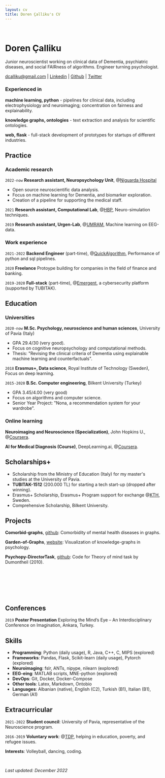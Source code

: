 ```yaml
---
layout: cv
title: Doren Çalliku's CV
---
```

<br>

# Doren Çalliku

Junior neuroscientist working on clinical data of Dementia, psychiatric diseases, and social FAIRness of algorithms. Engineer turning psychologist.

<div id="webaddress">
<a href="mailto:dcalliku@gmail.com">dcalliku@gmail.com</a>
<!--| <a href="https://dorencalliku.github.io">dorencalliku.github.io</a>-->
| <a href="https://www.linkedin.com/in/doren-calliku-23a55623b/">Linkedin</a>
| <a href="https://github.com/DorenCalliku">Github</a>
| <a href="https://twitter.com/po_mo_doro">Twitter</a>
</div>

### Experienced in

__machine learning, python__ - pipelines for clinical data, including electrophysiology and neuroimaging; concentration on fairness and explainability.

__knowledge graphs, ontologies__ - text extraction and analysis for scientific ontologies. 

__web, flask__ - full-stack development of prototypes for startups of different industries. 

## Practice

### Academic research

`2022-now`
__Research assistant, Neuropsychology Unit__, @<ins>[Niguarda Hospital](https://www.ospedaleniguarda.it/EN/)<ins>

- Open source neuroscientific data analysis.
- Focus on machine learning for Dementia, and biomarker exploration. 
- Creation of a pipeline for supporting the medical staff.  

`2021`
__Research assistant, Computational Lab__, @<ins>[HBP](https://dangelo.unipv.it/researchlab/projects/hbp/)</ins>, Neuro-simulation techniques.

`2019`
__Research assistant, Urgen-Lab__, @<ins>[UMRAM](http://umram.bilkent.edu.tr/index.php/research-groups/)</ins>, Machine learning on EEG-data.

### Work experience

`2021-2022`
__Backend Engineer__ (part-time), @<ins>[QuickAlgorithm](https://quickalgorithm.com/)</ins>, Performance of python and sql pipelines.

`2020`
__Freelance__ Protoype building for companies in the field of finance and banking.

`2019-2020`
__Full-stack__ (part-time), @<ins>[Emergent](https://emergentthreat.com/)</ins>, a cybersecurity platform (supported by TUBITAK).

## Education

### Universities

`2020-now`
__M.Sc. Psychology, neuroscience and human sciences__, University of Pavia (Italy)

- GPA 29.4/30 (very good).
- Focus on cognitive neuropsychology and computational methods.
- Thesis: "Revising the clinical criteria of Dementia using explainable machine learning and counterfactuals".

`2018`
__Erasmus+, Data science__, Royal Institute of Technology (Sweden), Focus on deep learning.

`2015-2020`
__B.Sc. Computer engineering__, Bilkent University (Turkey)

- GPA 3.45/4.00 (very good)
- Focus on algorithms and computer science.
- Senior Year Project: "Nona, a recommendation system for your wardrobe".

### Online learning

__Neuroimaging and Neuroscience (Specialization)__, John Hopkins U., @<ins>[Coursera](https://www.coursera.org/specializations/computational-neuroscience)</ins>.

 __AI for Medical Diagnosis (Course)__, DeepLearning.ai, @<ins>[Coursera](https://www.coursera.org/learn/ai-for-medical-diagnosis)</ins>.

## Scholarships+

- Scholarship from the Ministry of Education (Italy) for my master's studies at the University of Pavia.
- __TUBITAK-1512__ (200.000 TL) for starting a tech start-up (dropped after winning).
- Erasmus+ Scholarship, Erasmus+ Program support for exchange @<ins>[KTH](https://www.kth.se/en)</ins>, Sweden.
- Comprehensive Scholarship, Bilkent University.

## Projects

 __Comorbid-graphs__, <ins>[github](https://github.com/DorenCalliku/comorbid-graphs)</ins>: Comorbidity of mental health diseases in graphs.

__Garden-of-Graphs__, <ins>[website](http://garden-of-graphs.herokuapp.com/)</ins>: Visualization of knowledge-graphs in psychology.

__Psychopy-DirectorTask__, <ins>[github](https://github.com/DorenCalliku/directortask)</ins>: Code for Theory of mind task by Dumontheil (2010).

<br><br><br><br><br>

## Conferences
 
`2019`
__Poster Presentation__ Exploring the Mind’s Eye – An Interdisciplinary Conference on Imagination, Ankara, Turkey.

## Skills
 
- __Programming__: Python (daily usage), R, Java, C++, C, MIPS (explored)
- __Frameworks__: Pandas, Flask, Scikit-learn (daily usage), Pytorch (explored) 
- __Neuroimaging__: fslr, ANTs, nipype, nilearn (explored)
- __EEG-eing__: MATLAB scripts, MNE-python (explored)
- __DevOps__: Git, Docker, Docker-Compose
- __Other tools__: Latex, Markdown, Ontobio
- __Languages__: Albanian (native), English (C2), Turkish (B1), Italian (B1), German (A1)
 
## Extracurricular
 
`2021-2022`
__Student council__: University of Pavia, representative of the Neuroscience program.

`2016-2019`
 __Voluntary work__: @<ins>[TDP](https://www.tdpbilkent.org/)</ins>, helping in education, poverty, and refugee issues.

__Interests__: Volleyball, dancing, coding.


<br>
 
_Last updated: December 2022_


